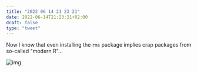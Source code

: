 ```yaml
---
title: "2022 06 14 21 23 21"
date: 2022-06-14T21:23:21+02:00
draft: false
type: "tweet"
---
```


Now I know that even installing the `rms` package implies crap packages from so-called "modern R"...

![img](/img/2022-06-14-21-22-37.png)
